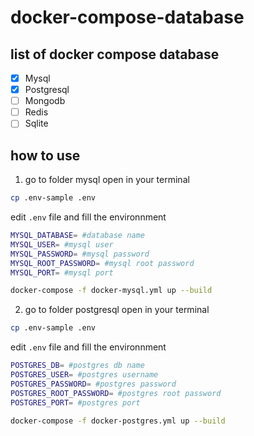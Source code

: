 # docker-compose-database

## list of docker compose database
- [x] Mysql
- [x] Postgresql
- [ ] Mongodb
- [ ] Redis
- [ ] Sqlite

## how to use
1. go to folder mysql open in your terminal 
```sh
cp .env-sample .env
```
edit `.env` file and fill the environnment
```sh
MYSQL_DATABASE= #database name
MYSQL_USER= #mysql user
MYSQL_PASSWORD= #mysql password
MYSQL_ROOT_PASSWORD= #mysql root password
MYSQL_PORT= #mysql port
```
```sh
docker-compose -f docker-mysql.yml up --build
```
2. go to folder postgresql open in your terminal 
```sh
cp .env-sample .env
```
edit `.env` file and fill the environnment
```sh
POSTGRES_DB= #postgres db name
POSTGRES_USER= #postgres username
POSTGRES_PASSWORD= #postgres password
POSTGRES_ROOT_PASSWORD= #postgres root password
POSTGRES_PORT= #postgres port
```
```sh
docker-compose -f docker-postgres.yml up --build
```

